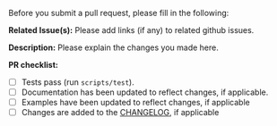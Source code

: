 Before you submit a pull request, please fill in the following:

**Related Issue(s):**
Please add links (if any) to related github issues.

**Description:**
Please explain the changes you made here.

**PR checklist:**

- [ ] Tests pass (run `scripts/test`).
- [ ] Documentation has been updated to reflect changes, if applicable.
- [ ] Examples have been updated to reflect changes, if applicable
- [ ] Changes are added to the [CHANGELOG](../CHANGELOG.md), if applicable
